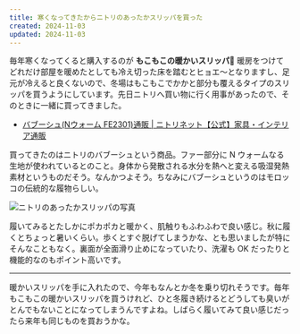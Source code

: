 ```yaml
---
title: 寒くなってきたからニトリのあったかスリッパを買った
created: 2024-11-03
updated: 2024-11-03
---
```


毎年寒くなってくると購入するのが **もこもこの暖かいスリッパ🐏** 暖房をつけてどれだけ部屋を暖めたとしても冷え切った床を踏むとヒョエ～となりますし、足元が冷えると良くないので、冬場はもこもこでかかと部分も覆えるタイプのスリッパを買うようにしています。先日ニトリへ買い物に行く用事があったので、そのときに一緒に買ってきました。

- [バブーシュ(Nウォーム FE2301)通販 | ニトリネット【公式】家具・インテリア通販](https://www.nitori-net.jp/ec/product/7823626s/)

買ってきたのはニトリのバブーシュという商品。ファー部分に N ウォームなる生地が使われているとのこと。身体から発散される水分を熱へと変える吸湿発熱素材というものだそう。なんかつよそう。ちなみにバブーシュというのはモロッコの伝統的な履物らしい。

![ニトリのあったかスリッパの写真](9b6efde0-d5a9-4640-43ab-feb326f49900)

履いてみるとたしかにポカポカと暖かく、肌触りもふわふわで良い感じ。秋に履くとちょっと暑いくらい。歩くとすぐ脱げてしまうかな、とも思いましたが特にそんなこともなく。裏面が全面滑り止めになっていたり、洗濯も OK だったりと機能的なのもポイント高いです。

---

暖かいスリッパを手に入れたので、今年もなんとか冬を乗り切れそうです。毎年もこもこの暖かいスリッパを買うけれど、ひと冬履き続けるとどうしても臭いがとんでもないことになってしまうんですよね。しばらく履いてみて良い感じだったら来年も同じものを買おうかな。
